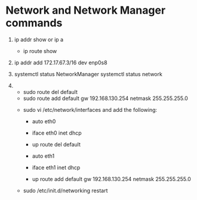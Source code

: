 # Network and Network Manager commands

1. ip addr show or  ip a
    - ip route show
    
2. ip addr add 172.17.67.3/16 dev enp0s8

3. systemctl status NetworkManager
    systemctl status network

4. <!-- To add a new default route -->
    - sudo route del default
    - sudo route add default gw 192.168.130.254 netmask 255.255.255.0
    <!-- To add a default route permanently -->
    - sudo vi /etc/network/interfaces and add the following:
        - auto eth0
        - iface eth0 inet dhcp
        - up route del default

        - auto eth1
        - iface eth1 inet dhcp
        - up route add default gw 192.168.130.254 netmask 255.255.255.0

    - sudo /etc/init.d/networking restart


   



